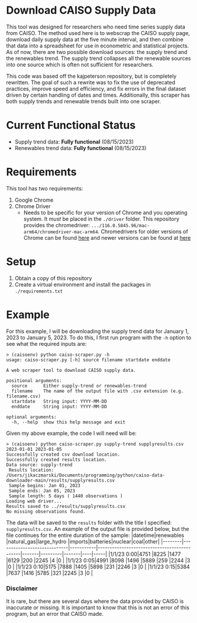 # Download CAISO Supply Data

This tool was designed for researchers who need time series supply data from CAISO. The method used here is to webscrap the CAISO supply page, download daily supply data at the five minute interval, and then combine that data into a spreadsheet for use in econometric and statistical projects. As of now, there are two possible download sources: the supply trend and the renewables trend. The supply trend collapses all the renewable sources into one source which is often not sufficient for researchers.

This code was based off the kajpeterson repository, but is completely rewritten. The goal of such a rewrite was to fix the use of deprecated practices, improve speed and efficiency, and fix errors in the final dataset driven by certain handling of dates and times. Additionally, this scraper has both supply trends and renewable trends built into one scraper.

# Current Functional Status

* Supply trend data: **Fully functional** (08/15/2023)
* Renewables trend data: **Fully functional** (08/15/2023)

# Requirements

This tool has two requirements:

1. Google Chrome
2. Chrome Driver
   - Needs to be specific for your version of Chrome and you operating system. It *must* be placed in the `./driver` folder. This repository provides the chromedriver: `.../116.0.5845.96/mac-arm64/chromedriver-mac-arm64`. Chromedrivers for older versions of Chrome can be found [here](https://chromedriver.chromium.org/downloads) and newer versions can be found at [here](https://googlechromelabs.github.io/chrome-for-testing/#stable)


# Setup

1. Obtain a copy of this repository
2. Create a virtual environment and install the packages in `./requirements.txt`

# Example

For this example, I will be downloading the supply trend data for January 1, 2023 to January 5, 2023. To do this, I first run program with the `-h` option to see what the required inputs are:
```
> (caisoenv) python caiso-scraper.py -h
usage: caiso-scraper.py [-h] source filename startdate enddate

A web scraper tool to download CAISO supply data.

positional arguments:
  source      Either supply-trend or renewables-trend
  filename    The name of the output file with .csv extension (e.g. filename.csv)
  startdate   String input: YYYY-MM-DD
  enddate     String input: YYYY-MM-DD

optional arguments:
  -h, --help  show this help message and exit
```
Given my above example, the code I will need will be:
```
> (caisoenv) python caiso-scraper.py supply-trend supplyresults.csv 2023-01-01 2023-01-05
Successfully created csv download location.
Successfully created results location.
Data source: supply-trend 
 Results location: /Users/jikaczmarski/Documents/programming/python/caiso-data-downloader-main/results/supplyresults.csv 
 Sample begins: Jan 01, 2023 
 Sample ends: Jan 05, 2023 
 Sample length: 5 days ( 1440 observations )
Loading web driver...
Results saved to ../results/supplyresults.csv
No missing observations found.
```
The data will be saved to the `results` folder with the title I specified: `supplyresults.csv`. An example of the output file is provided below, but the file continues for the entire duration of the sample:
|datetime|renewables                   |natural_gas|large_hydro                                  |imports|batteries|nuclear|coal|other|
|--------|-----------------------------|-----------|---------------------------------------------|-------|---------|-------|----|-----|
|1/1/23 0:00|4751                         |8225       |1477                                         |6129   |200      |2245   |4   |0    |
|1/1/23 0:05|4991                         |8098       |1496                                         |5889   |259      |2244   |3   |0    |
|1/1/23 0:10|5175                         |7888       |1405                                         |5898   |231      |2246   |3   |0    |
|1/1/23 0:15|5384                         |7637       |1416                                         |5785   |321      |2245   |3   |0    |

### Disclaimer
It is rare, but there are several days where the data provided by CAISO is inaccurate or missing. It is important to know that this is not an error of this program, but an error that CAISO made.
